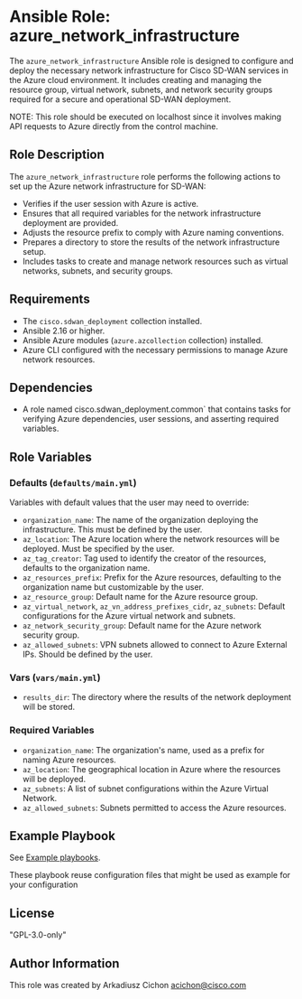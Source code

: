 # Ansible Role: azure_network_infrastructure

The `azure_network_infrastructure` Ansible role is designed to configure and deploy the necessary network infrastructure for Cisco SD-WAN services in the Azure cloud environment. It includes creating and managing the resource group, virtual network, subnets, and network security groups required for a secure and operational SD-WAN deployment.

NOTE: This role should be executed on localhost since it involves making API requests to Azure directly from the control machine.

## Role Description

The `azure_network_infrastructure` role performs the following actions to set up the Azure network infrastructure for SD-WAN:

- Verifies if the user session with Azure is active.
- Ensures that all required variables for the network infrastructure deployment are provided.
- Adjusts the resource prefix to comply with Azure naming conventions.
- Prepares a directory to store the results of the network infrastructure setup.
- Includes tasks to create and manage network resources such as virtual networks, subnets, and security groups.

## Requirements

- The `cisco.sdwan_deployment` collection installed.
- Ansible 2.16 or higher.
- Ansible Azure modules (`azure.azcollection` collection) installed.
- Azure CLI configured with the necessary permissions to manage Azure network resources.

## Dependencies

- A role named cisco.sdwan_deployment.common`  that contains tasks for verifying Azure dependencies, user sessions, and asserting required variables.

## Role Variables

### Defaults (`defaults/main.yml`)

Variables with default values that the user may need to override:

- `organization_name`: The name of the organization deploying the infrastructure. This must be defined by the user.
- `az_location`: The Azure location where the network resources will be deployed. Must be specified by the user.
- `az_tag_creator`: Tag used to identify the creator of the resources, defaults to the organization name.
- `az_resources_prefix`: Prefix for the Azure resources, defaulting to the organization name but customizable by the user.
- `az_resource_group`: Default name for the Azure resource group.
- `az_virtual_network`, `az_vn_address_prefixes_cidr`, `az_subnets`: Default configurations for the Azure virtual network and subnets.
- `az_network_security_group`: Default name for the Azure network security group.
- `az_allowed_subnets`: VPN subnets allowed to connect to Azure External IPs. Should be defined by the user.

### Vars (`vars/main.yml`)

- `results_dir`: The directory where the results of the network deployment will be stored.

### Required Variables

- `organization_name`: The organization's name, used as a prefix for naming Azure resources.
- `az_location`: The geographical location in Azure where the resources will be deployed.
- `az_subnets`: A list of subnet configurations within the Azure Virtual Network.
- `az_allowed_subnets`: Subnets permitted to access the Azure resources.

## Example Playbook

See [Example playbooks](https://github.com/cisco-open/ansible-collection-sdwan-deployment/tree/main/playbooks).

These playbook reuse configuration files that might be used as example for your configuration

## License

"GPL-3.0-only"

## Author Information

This role was created by Arkadiusz Cichon <acichon@cisco.com>
